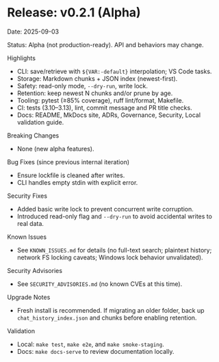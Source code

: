 # Release: v0.2.1 (Alpha)

Date: 2025-09-03

Status: Alpha (not production-ready). API and behaviors may change.

Highlights

- CLI: save/retrieve with `${VAR:-default}` interpolation; VS Code tasks.
- Storage: Markdown chunks + JSON index (newest-first).
- Safety: read-only mode, `--dry-run`, write lock.
- Retention: keep newest N chunks and/or prune by age.
- Tooling: pytest (≥85% coverage), ruff lint/format, Makefile.
- CI: tests (3.10–3.13), lint, commit message and PR title checks.
- Docs: README, MkDocs site, ADRs, Governance, Security, Local validation guide.

Breaking Changes

- None (new alpha features).

Bug Fixes (since previous internal iteration)

- Ensure lockfile is cleaned after writes.
- CLI handles empty stdin with explicit error.

Security Fixes

- Added basic write lock to prevent concurrent write corruption.
- Introduced read-only flag and `--dry-run` to avoid accidental writes to real data.

Known Issues

- See `KNOWN_ISSUES.md` for details (no full-text search; plaintext history; network FS locking caveats; Windows lock behavior unvalidated).

Security Advisories

- See `SECURITY_ADVISORIES.md` (no known CVEs at this time).

Upgrade Notes

- Fresh install is recommended. If migrating an older folder, back up `chat_history_index.json` and chunks before enabling retention.

Validation

- Local: `make test`, `make e2e`, and `make smoke-staging`.
- Docs: `make docs-serve` to review documentation locally.
